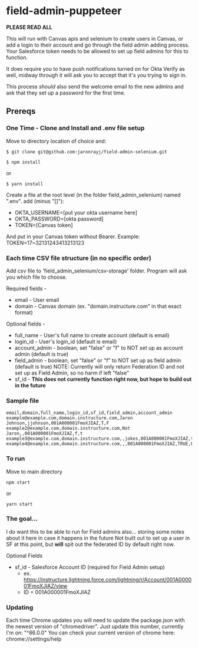 # field-admin-puppeteer
**PLEASE READ ALL**

This will run with Canvas apis and selenium to create users in Canvas, or add a login to their account and go through the field admin adding process. Your Salesforce token needs to be allowed to set up field admins for this to function.

It does require you to have push notifications turned on for Okta
Verify as well, midway through it will ask you to accept that it's you trying to sign in.

This process _should_ also send the welcome email to the new admins and ask that they set up a password for the first time.

## Prereqs
### One Time - Clone and Install and .env file setup
Move to directory location of choice and:
```
$ git clone git@github.com:jaronrayj/field-admin-selenium.git
```
```
$ npm install
```
or
```
$ yarn install
```
Create a file at the root level (in the folder field_admin_selenium) named ".env". add (minus "[]"):

* OKTA_USERNAME=[put your okta username here]
* OKTA_PASSWORD=[okta password]
* TOKEN=[Canvas token]

And put in your Canvas token without Bearer. Example: TOKEN=17~32131243413213123

### Each time CSV file structure (in no specific order)

Add csv file to 'field_admin_selenium/csv-storage' folder. Program will ask you which file to choose.

Required fields -
* email - User email
* domain - Canvas domain (ex. "domain.instructure.com" in that exact format)

Optional fields -
* full_name - User's full name to create account (default is email)
* login_id - User's login_id (default is email)
* account_admin - boolean, set "false" or "f" to NOT set up as account admin (default is true)
* field_admin - boolean, set "false" or "f" to NOT set up as field admin (default is true)
NOTE: Currently will only return Federation ID and not set up as Field Admin, so no harm if left "false"
* sf_id - **This does not currently function right now, but hope to build out in the future**

### Sample file

```
email,domain,full_name,login_id,sf_id,field_admin,account_admin
example@example.com,domain.instructure.com,Jaron Johnson,jjohnson,001A000001FmoXJIAZ,T,F
example2@example.com,domain.instructure.com,Not Jaron,,001A000001FmoXJIAZ,f,t
example3@example.com,domain.instructure.com,,jokes,001A000001FmoXJIAZ,true,false
example4@example.com,domain.instructure.com,,,001A000001FmoXJIAZ,TRUE,FALSE
```
### To run
Move to main directory
```
npm start
```
or
```
yarn start
```

### The goal...
I do want this to be able to run for Field admins also... storing some notes about it here in case it happens in the future
Not built out to set up a user in SF at this point, but **will** spit out the federated ID by default right now.

Optional Fields
* sf_id - Salesforce Account ID (required for Field Admin setup)
    - ex. https://instructure.lightning.force.com/lightning/r/Account/001A000001FmoXJIAZ/view
    - ID = 001A000001FmoXJIAZ

### Updating
Each time Chrome updates you will need to update the package.json with the newest version of "chromedriver". Just update this number, currently I'm on: "^86.0.0"
You can check your current version of chrome here: chrome://settings/help 
